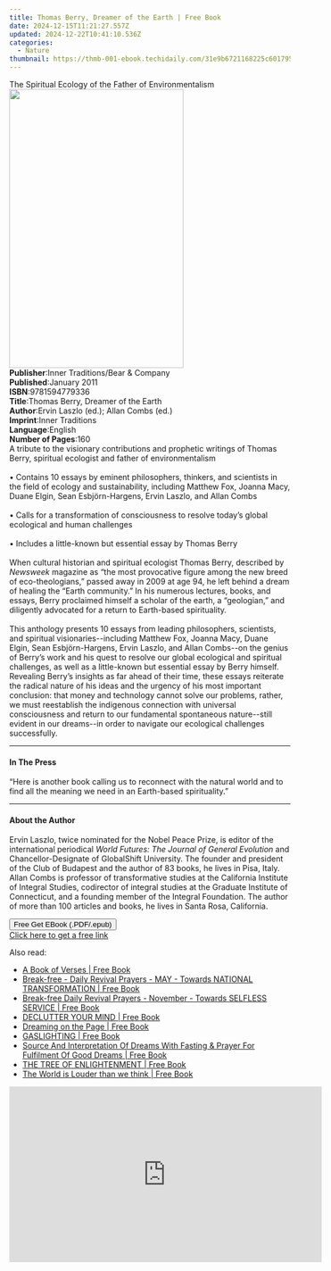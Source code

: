 ```yaml
---
title: Thomas Berry, Dreamer of the Earth | Free Book
date: 2024-12-15T11:21:27.557Z
updated: 2024-12-22T10:41:10.536Z
categories:
  - Nature
thumbnail: https://thmb-001-ebook.techidaily.com/31e9b6721168225c6017956d5275f8282336fa9476b4333b92c02074ba0f9c66.jpg
---
```

<main id="book-container">
  <div class="flex flex-col">
    <div class="book-brief flex-1 py-6 px-4 sm:p-6 md:py-10 md:px-8">
      <!-- brief-->
      <div class="book-brief-main">
        The Spiritual Ecology of the Father of Environmentalism
      </div>
    </div>
    <div
      class="book-meta-info flex-1 grid gap-4 col-start-1 col-end-3 row-start-1 sm:mb-6 sm:grid-cols-4 lg:gap-6 lg:col-start-2 lg:row-end-6 lg:row-span-6 lg:mb-0"
    >
      <div
        class="book-meta-info-left place-content-center mt-4 p-4 text-sm leading-6 col-start-2 col-span-2 dark:text-slate-400"
      >
        <img
          class="w-full h-500 object-cover rounded-lg sm:h-255 sm:col-span-2 lg:col-span-full"
          src="https://img-001-ebook.techidaily.com/ea0011dbc72d4a078b8600a79e550af1ce1158caea2195b7ad61689ff0e8ddc1.jpg"
          alt=""
          width="312"
          height="500"
        />
      </div>
      <div
        class="book-meta-info-right mt-2 col-start-1 row-start-2 col-span-3 self-center"
      >
        <!-- meta data  -->
        <div class="flex flex-col px-4 md:px-8">
          <div class="flex-1">
            <strong>Publisher</strong>:<span class="px-2"
              >Inner Traditions/Bear &amp; Company</span
            >
          </div>
          <div class="flex-1">
            <strong>Published</strong>:<span class="px-2">January 2011</span>
          </div>
          <div class="flex-1">
            <strong>ISBN</strong>:<span class="px-2">9781594779336</span>
          </div>
          <div class="flex-1">
            <strong>Title</strong>:<span class="px-2"
              >Thomas Berry, Dreamer of the Earth</span
            >
          </div>
          <div class="flex-1">
            <strong>Author</strong>:<span class="px-2"
              >Ervin Laszlo (ed.); Allan Combs (ed.)</span
            >
          </div>
          <div class="flex-1">
            <strong>Imprint</strong>:<span class="px-2">Inner Traditions</span>
          </div>
          <div class="flex-1">
            <strong>Language</strong>:<span class="px-2">English</span>
          </div>
          <div class="flex-1">
            <strong>Number of Pages</strong>:<span class="px-2">160</span>
          </div>
        </div>
      </div>
    </div>
    <div class="book-description flex-1 py-6 px-4 sm:p-6 md:py-10 md:px-8">
      <div class="book-description-main">
        <div accordion-content="" id="description">
          A tribute to the visionary contributions and prophetic writings of
          Thomas Berry, spiritual ecologist and father of environmentalism
          <br />
          <br />• Contains 10 essays by eminent philosophers, thinkers, and
          scientists in the field of ecology and sustainability, including
          Matthew Fox, Joanna Macy, Duane Elgin, Sean Esbjörn-Hargens, Ervin
          Laszlo, and Allan Combs <br />
          <br />• Calls for a transformation of consciousness to resolve today’s
          global ecological and human challenges <br />
          <br />• Includes a little-known but essential essay by Thomas Berry
          <br />
          <br />When cultural historian and spiritual ecologist Thomas Berry,
          described by <i>Newsweek</i> magazine as “the most provocative figure
          among the new breed of eco-theologians,” passed away in 2009 at age
          94, he left behind a dream of healing the “Earth community.” In his
          numerous lectures, books, and essays, Berry proclaimed himself a
          scholar of the earth, a “geologian,” and diligently advocated for a
          return to Earth-based spirituality. <br />
          <br />This anthology presents 10 essays from leading philosophers,
          scientists, and spiritual visionaries--including Matthew Fox, Joanna
          Macy, Duane Elgin, Sean Esbjörn-Hargens, Ervin Laszlo, and Allan
          Combs--on the genius of Berry’s work and his quest to resolve our
          global ecological and spiritual challenges, as well as a little-known
          but essential essay by Berry himself. Revealing Berry’s insights as
          far ahead of their time, these essays reiterate the radical nature of
          his ideas and the urgency of his most important conclusion: that money
          and technology cannot solve our problems, rather, we must reestablish
          the indigenous connection with universal consciousness and return to
          our fundamental spontaneous nature--still evident in our dreams--in
          order to navigate our ecological challenges successfully.
        </div>
        <div class="accordion-fader"></div>
      </div>
    </div>
    <div class="book-excerpts flex-1 py-6 px-4 sm:p-6 md:py-10 md:px-8">
      <!-- excerpts-->
      <div class="book-excerpts-main">
        <hr />
        <h4 class="placeholder placeholder-heading">
          <span>In The Press</span>
        </h4>
        <p>
          “Here is another book calling us to reconnect with the natural world
          and to find all the meaning we need in an Earth-based spirituality.”
        </p>
      </div>
    </div>
    <div class="book-about-author flex-1 py-6 px-4 sm:p-6 md:py-10 md:px-8">
      <!-- about author-->
      <div class="book-main-author-main">
        <hr />
        <h4 class="placeholder placeholder-heading">
          <span>About the Author</span>
        </h4>
        <p>
          Ervin Laszlo, twice nominated for the Nobel Peace Prize, is editor of
          the international periodical
          <i>World Futures: The Journal of General Evolution</i> and
          Chancellor-Designate of GlobalShift University. The founder and
          president of the Club of Budapest and the author of 83 books, he lives
          in Pisa, Italy. Allan Combs is professor of transformative studies at
          the California Institute of Integral Studies, codirector of integral
          studies at the Graduate Institute of Connecticut, and a founding
          member of the Integral Foundation. The author of more than 100
          articles and books, he lives in Santa Rosa, California.
        </p>
      </div>
    </div>
    <div class="book-free-get flex-1 py-6 px-4 sm:p-6 md:py-10 md:px-8">
      <button
        id="btn-free-get"
        class="bg-blue-500 hover:bg-blue-700 text-white font-bold py-2 px-4 rounded"
      >
        Free Get EBook (.PDF/.epub)
      </button>
      <div id="countdown-display" class="px-2 text-lg mt-2"></div>
      <a
        id="free-link"
        class="hidden bg-blue-500 hover:bg-blue-700 text-white font-bold py-2 px-4 rounded"
        href="https://www.ebooks.com/en-us/book/95782114/thomas-berry-dreamer-of-the-earth/ervin-laszlo/"
        target="_blank"
        >Click here to get a free link</a
      >
    </div>
    <script>
      let countdownTime = 0;
      let countdownInterval = null;
      document
        .getElementById('btn-free-get')
        .addEventListener('click', startCountdown);
      function startCountdown() {
        countdownTime = new Date().getTime() + 60000 * 3;
        countdownInterval = setInterval(updateCountdown, 1000);
        document.getElementById('btn-free-get').disabled = true;
        document
          .getElementById('btn-free-get')
          .classList.add('bg-gray-500', 'cursor-not-allowed');
      }
      function updateCountdown() {
        let currentTime = new Date().getTime();
        let timeLeft = countdownTime - currentTime;
        let secondsLeft = Math.floor(timeLeft / 1000);
        document.getElementById('countdown-display').innerHTML =
          `Remaining time: ${secondsLeft} seconds.`;
        if (secondsLeft <= 0) {
          clearInterval(countdownInterval);
          document.getElementById('btn-free-get').classList.add('hidden');
          document.getElementById('free-link').classList.remove('hidden');
          document.getElementById('countdown-display').innerHTML = '';
        }
      }
    </script>
  </div>
</main>

<ins class="adsbygoogle"
      style="display:block"
      data-ad-client="ca-pub-7571918770474297"
      data-ad-slot="8358498916"
      data-ad-format="auto"
      data-full-width-responsive="true"></ins>
    

<span class="atpl-alsoreadstyle">Also read:</span>
<div><ul>
<li><a href="https://novels-ebooks.techidaily.com/210882704-9781734853575-a-book-of-verses/"><u>A Book of Verses | Free Book</u></a></li>
<li><a href="https://novels-ebooks.techidaily.com/210882842-9781088161166-break-free-daily-revival-prayers-may-towards-national-transformation/"><u>Break-free - Daily Revival Prayers - MAY - Towards NATIONAL TRANSFORMATION | Free Book</u></a></li>
<li><a href="https://novels-ebooks.techidaily.com/210882843-9781088163634-break-free-daily-revival-prayers-november-towards-selfless-service/"><u>Break-free Daily Revival Prayers - November - Towards SELFLESS SERVICE | Free Book</u></a></li>
<li><a href="https://novels-ebooks.techidaily.com/210882719-9783988313881-declutter-your-mind/"><u>DECLUTTER YOUR MIND | Free Book</u></a></li>
<li><a href="https://novels-ebooks.techidaily.com/210882482-9781685550134-dreaming-on-the-page/"><u>Dreaming on the Page | Free Book</u></a></li>
<li><a href="https://novels-ebooks.techidaily.com/210879107-9783988313829-gaslighting/"><u>GASLIGHTING | Free Book</u></a></li>
<li><a href="https://novels-ebooks.techidaily.com/210882811-9781088186596-source-and-interpretation-of-dreams-with-fasting-prayer-for-fulfilment-of-good-dreams/"><u>Source And Interpretation Of Dreams With Fasting & Prayer For Fulfilment Of Good Dreams | Free Book</u></a></li>
<li><a href="https://novels-ebooks.techidaily.com/210878623-9798887639697-the-tree-of-enlightenment/"><u>THE TREE OF ENLIGHTENMENT | Free Book</u></a></li>
<li><a href="https://novels-ebooks.techidaily.com/210882828-9781737357742-the-world-is-louder-than-we-think/"><u>The World is Louder than we think | Free Book</u></a></li>
</ul></div>

<!-- affiliate ads begin -->
<iframe width="560" height="315" src="https://www.youtube.com/embed/oB9V7rZzotw?si=d4xrCbq1jKHXGAWN" title="YouTube video player" frameborder="0" allow="accelerometer; autoplay; clipboard-write; encrypted-media; gyroscope; picture-in-picture; web-share" referrerpolicy="strict-origin-when-cross-origin" allowfullscreen></iframe>
<!-- affiliate ads end -->


